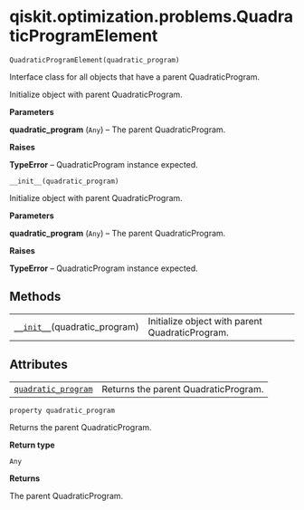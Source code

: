 <span id="qiskit-optimization-problems-quadraticprogramelement" />

# qiskit.optimization.problems.QuadraticProgramElement

`QuadraticProgramElement(quadratic_program)`

Interface class for all objects that have a parent QuadraticProgram.

Initialize object with parent QuadraticProgram.

**Parameters**

**quadratic\_program** (`Any`) – The parent QuadraticProgram.

**Raises**

**TypeError** – QuadraticProgram instance expected.

`__init__(quadratic_program)`

Initialize object with parent QuadraticProgram.

**Parameters**

**quadratic\_program** (`Any`) – The parent QuadraticProgram.

**Raises**

**TypeError** – QuadraticProgram instance expected.

## Methods

|                                                                                                                                                                  |                                                 |
| ---------------------------------------------------------------------------------------------------------------------------------------------------------------- | ----------------------------------------------- |
| [`__init__`](#qiskit.optimization.problems.QuadraticProgramElement.__init__ "qiskit.optimization.problems.QuadraticProgramElement.__init__")(quadratic\_program) | Initialize object with parent QuadraticProgram. |

## Attributes

|                                                                                                                                                                         |                                      |
| ----------------------------------------------------------------------------------------------------------------------------------------------------------------------- | ------------------------------------ |
| [`quadratic_program`](#qiskit.optimization.problems.QuadraticProgramElement.quadratic_program "qiskit.optimization.problems.QuadraticProgramElement.quadratic_program") | Returns the parent QuadraticProgram. |

`property quadratic_program`

Returns the parent QuadraticProgram.

**Return type**

`Any`

**Returns**

The parent QuadraticProgram.

